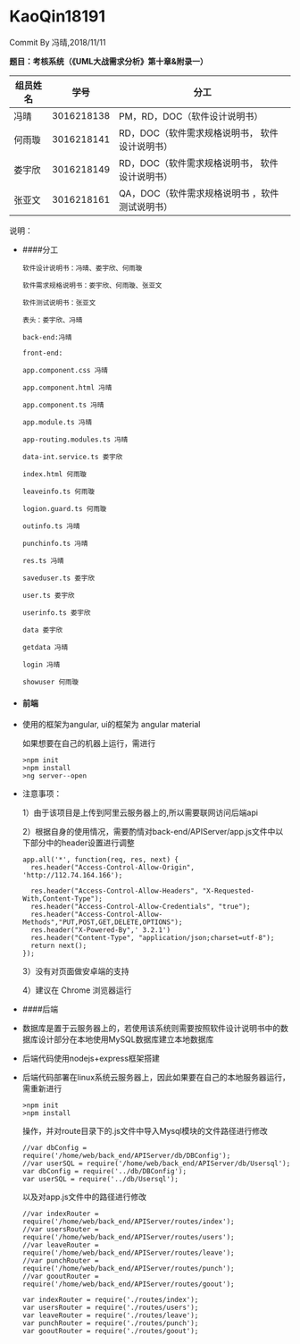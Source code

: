 # KaoQin18191
Commit By 冯晴,2018/11/11

**题目：考核系统（《UML大战需求分析》第十章&附录一）**

| 组员姓名 | 学号         | 分工                         |
| ---- | ---------- | -------------------------- |
| 冯晴   | 3016218138 | PM，RD，DOC（软件设计说明书）         |
| 何雨璇  | 3016218141 | RD，DOC（软件需求规格说明书， 软件设计说明书） |
| 娄宇欣  | 3016218149 | RD，DOC（软件需求规格说明书， 软件设计说明书） |
| 张亚文  | 3016218161 | QA，DOC（软件需求规格说明书 ，软件测试说明书） |

说明：

- ####分工 

  ```
  软件设计说明书：冯晴、娄宇欣、何雨璇

  软件需求规格说明书：娄宇欣、何雨璇、张亚文

  软件测试说明书：张亚文

  表头：娄宇欣、冯晴

  back-end:冯晴

  front-end:

  app.component.css 冯晴

  app.component.html 冯晴

  app.component.ts 冯晴

  app.module.ts 冯晴

  app-routing.modules.ts 冯晴

  data-int.service.ts 娄宇欣

  index.html 何雨璇

  leaveinfo.ts 何雨璇

  logion.guard.ts 何雨璇

  outinfo.ts 冯晴

  punchinfo.ts 冯晴

  res.ts 冯晴

  saveduser.ts 娄宇欣

  user.ts 娄宇欣

  userinfo.ts 娄宇欣

  data 娄宇欣

  getdata 冯晴

  login 冯晴

  showuser 何雨璇
  ```

- #### 前端

- 使用的框架为angular, ui的框架为 angular material 

  如果想要在自己的机器上运行，需进行

  ```
  >npm init
  >npm install
  >ng server--open
  ```

- 注意事项：

    1）由于该项目是上传到阿里云服务器上的,所以需要联网访问后端api

    2）根据自身的使用情况，需要酌情对back-end/APIServer/app.js文件中以下部分中的header设置进行调整


  ```
  app.all('*', function(req, res, next) {
    res.header("Access-Control-Allow-Origin", 'http://112.74.164.166');
  
    res.header("Access-Control-Allow-Headers", "X-Requested-With,Content-Type");
    res.header("Access-Control-Allow-Credentials", "true");
    res.header("Access-Control-Allow-Methods","PUT,POST,GET,DELETE,OPTIONS");
    res.header("X-Powered-By",' 3.2.1')
    res.header("Content-Type", "application/json;charset=utf-8");
    return next();
  });
  ```

    3）没有对页面做安卓端的支持

    4）建议在 Chrome 浏览器运行

- ####后端

- 数据库是置于云服务器上的，若使用该系统则需要按照软件设计说明书中的数据库设计部分在本地使用MySQL数据库建立本地数据库


- 后端代码使用nodejs+express框架搭建


- 后端代码部署在linux系统云服务器上，因此如果要在自己的本地服务器运行，需重新进行

  ```
  >npm init
  >npm install
  ```

  操作，并对route目录下的.js文件中导入Mysql模块的文件路径进行修改

  ```
  //var dbConfig = require('/home/web/back_end/APIServer/db/DBConfig');
  //var userSQL = require('/home/web/back_end/APIServer/db/Usersql');
  var dbConfig = require('../db/DBConfig');
  var userSQL = require('../db/Usersql');
  ```

  以及对app.js文件中的路径进行修改

  ```
  //var indexRouter = require('/home/web/back_end/APIServer/routes/index');
  //var usersRouter = require('/home/web/back_end/APIServer/routes/users');
  //var leaveRouter = require('/home/web/back_end/APIServer/routes/leave');
  //var punchRouter = require('/home/web/back_end/APIServer/routes/punch');
  //var gooutRouter = require('/home/web/back_end/APIServer/routes/goout');

  var indexRouter = require('./routes/index');
  var usersRouter = require('./routes/users');
  var leaveRouter = require('./routes/leave');
  var punchRouter = require('./routes/punch');
  var gooutRouter = require('./routes/goout');
  ```

  ​





